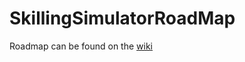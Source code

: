 # SkillingSimulatorRoadMap

Roadmap can be found on the [wiki](https://github.com/nielss94/SkillingSimulatorRoadMap/wiki/Skilling-SimulaRoadmap!!)
